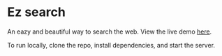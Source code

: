 # Ez search

An eazy and beautiful way to search the web. View the live demo [here](https://nikafz.github.io/EZ-search/). 

To run locally, clone the repo, install dependencies, and start the server.

